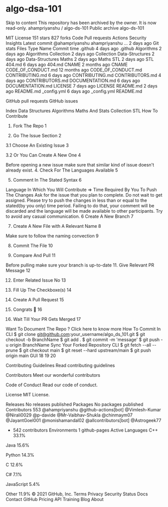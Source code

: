 # algo-dsa-101

Skip to content
This repository has been archived by the owner. It is now read-only.
ahampriyanshu
/
algo-ds-101
Public archive
algo-ds-101


 MIT License
 151 stars  827 forks
Code
Pull requests
Actions
Security
Insights
Latest commit
@ahampriyanshu
ahampriyanshu
…
2 days ago
Git stats
Files
Type
Name
Commit time
.github
4 days ago
.github
Algorithms
2 days ago
Algorithms
Collection
2 days ago
Collection
Data-Structures
2 days ago
Data-Structures
Maths
2 days ago
Maths
STL
2 days ago
STL
404.md
6 days ago
404.md
CNAME
2 months ago
CNAME
CODE_OF_CONDUCT.md
12 months ago
CODE_OF_CONDUCT.md
CONTRIBUTING.md
6 days ago
CONTRIBUTING.md
CONTRIBUTORS.md
4 days ago
CONTRIBUTORS.md
DOCUMENTATION.md
6 days ago
DOCUMENTATION.md
LICENSE
7 days ago
LICENSE
README.md
2 days ago
README.md
_config.yml
6 days ago
_config.yml
README.md

  GitHub pull requests GitHub issues

Index
Data Structures
Algorithms
Maths And Stats
Collection
STL
How To Contribute
1. Fork The Repo
1

2. Go The Issue Section
2

3.1 Choose An Existing Issue
3

3.2 Or You Can Create A New One
4

Before opening a new issue make sure that similar kind of issue doesn't already exist.
4. Check For The Languages Available
5

5. Comment In The Stated Syntax
6

Language In Which You Will Contribute => Time Required By You To Push The Changes
Ask for the issue that you plan to complete.
Do not wait to get assigned.
Please try to push the changes in less than or equal to the stated(by you only) time period. Failing to do that, your comment will be discarded and the language will be made available to other participants.
Try to avoid any casual communication.
6 Create A New Branch
7

7. Create A New File with A Relevant Name
8

Make sure to follow the naming convection
9

8. Commit The File
10

10. Compare And Pull
11

Before pulling make sure your branch is up-to-date
11. Give Relevant PR Message
12

12. Enter Related Issue No
13

13. Fill Up The Checkboxe(s)
14

14. Create A Pull Request
15

15. Congrats 🎉
16

20. Wait Till Your PR Gets Merged
17

Want To Document The Repo ?
Click here to know more
How To Commit In CLI
$ git clone git@github.com:your_username/algo_ds_101.git
$ git checkout -b BranchName
$ git add .
$ git commit -m 'message'
$ git push -u origin BranchName
Sync Your Forked Repository
CLI
$ git fetch --all --prune
$ git checkout main
$ git reset --hard upstream/main
$ git push origin main
GUI
18 19 20

Contributing Guidelines
Read contributing guidelines

Contributors
Meet our wonderful contributors

Code of Conduct
Read our code of conduct.

License
MIT License.

Releases
No releases published
Packages
No packages published
Contributors 553
@ahampriyanshu
@github-actions[bot]
@Vimlesh-Kumar
@Nirali0029
@p-davide
@Mr-Vaibhav-Shukla
@chinmaym07
@JayantGoel001
@monishamandal02
@allcontributors[bot]
@Astrogeek77
+ 542 contributors
Environments 1
 github-pages Active
Languages
C++
33.1%
 
Java
15.6%
 
Python
14.3%
 
C
12.6%
 
C#
7.1%
 
JavaScript
5.4%
 
Other
11.9%
© 2021 GitHub, Inc.
Terms
Privacy
Security
Status
Docs
Contact GitHub
Pricing
API
Training
Blog
About
